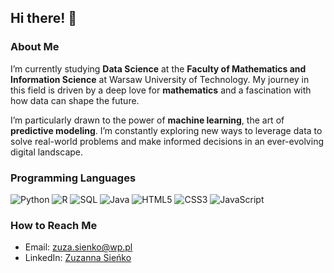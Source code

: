 ## Hi there! 👋

### About Me

I’m currently studying **Data Science** at the **Faculty of Mathematics and Information Science** at Warsaw University of Technology. My journey in this field is driven by a deep love for **mathematics** and a fascination with how data can shape the future.

I’m particularly drawn to the power of **machine learning**, the art of **predictive modeling**. I’m constantly exploring new ways to leverage data to solve real-world problems and make informed decisions in an ever-evolving digital landscape.

### **Programming Languages**  
![Python](https://img.shields.io/badge/-Python-3776AB?style=flat-square&logo=python&logoColor=white) ![R](https://img.shields.io/badge/-R-276DC3?style=flat-square&logo=r&logoColor=white) ![SQL](https://img.shields.io/badge/-SQL-003B57?style=flat-square&logo=sql&logoColor=white) ![Java](https://img.shields.io/badge/-Java-ED8B00?style=flat-square&logo=java&logoColor=white) ![HTML5](https://img.shields.io/badge/-HTML5-E34F26?style=flat-square&logo=html5&logoColor=white) ![CSS3](https://img.shields.io/badge/-CSS3-1572B6?style=flat-square&logo=css3&logoColor=white) ![JavaScript](https://img.shields.io/badge/-JavaScript-F7DF1E?style=flat-square&logo=javascript&logoColor=black)

### How to Reach Me

-  Email: [zuza.sienko@wp.pl](mailto:zuza.sienko@wp.pl)
-  LinkedIn: [Zuzanna Sieńko](https://www.linkedin.com/in/zuzanna-sienko/) 

<!--
**sienkozuzanna/sienkozuzanna** is a ✨ _special_ ✨ repository because its `README.md` (this file) appears on your GitHub profile.

Here are some ideas to get you started:

- 🔭 I’m currently working on ...
- 🌱 I’m currently learning ...
- 👯 I’m looking to collaborate on ...
- 🤔 I’m looking for help with ...
- 💬 Ask me about ...
- 📫 How to reach me: ...
- 😄 Pronouns: ...
- ⚡ Fun fact: ...
-->

